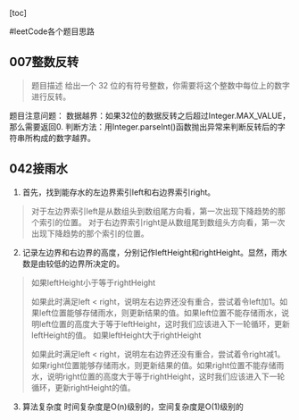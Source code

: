[toc]

#leetCode各个题目思路
## 007整数反转
>题目描述
>给出一个 32 位的有符号整数，你需要将这个整数中每位上的数字进行反转。

题目注意问题：
数据越界：如果32位的数据反转之后超过Integer.MAX_VALUE，那么需要返回0.
判断方法：用Integer.parseInt()函数抛出异常来判断反转后的字符串所构成的数字越界。

## 042接雨水
1. 首先，找到能存水的左边界索引left和右边界索引right。
>对于左边界索引left是从数组头到数组尾方向看，第一次出现下降趋势的那个索引的位置。
>对于右边界索引right是从数组尾到数组头方向看，第一次出现下降趋势的那个索引的位置。

2. 记录左边界和右边界的高度，分别记作leftHeight和rightHeight。显然，雨水数是由较低的边界所决定的。
>如果leftHeight小于等于rightHeight
>
>如果此时满足left < right，说明左右边界还没有重合，尝试着令left加1。如果left位置能够存储雨水，则更新结果的值。如果left位置不能存储雨水，说明left位置的高度大于等于leftHeight，这时我们应该进入下一轮循环，更新leftHeight的值。
>如果leftHeight大于rightHeight
>
>如果此时满足left < right，说明左右边界还没有重合，尝试着令right减1。如果right位置能够存储雨水，则更新结果的值。如果right位置不能存储雨水，说明right位置的高度大于等于rightHeight，这时我们应该进入下一轮循环，更新rightHeight的值。

3. 算法复杂度
时间复杂度是O(n)级别的，空间复杂度是O(1)级别的